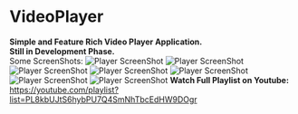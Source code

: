 # VideoPlayer
<b>Simple and Feature Rich Video Player Application.</b><br>
<b>Still in Development Phase.</b></br>
Some ScreenShots:
  ![Player ScreenShot](https://github.com/HarshAndroid/VideoPlayer/blob/master/Screen_shots_of_app/1.png)
  ![Player ScreenShot](https://github.com/HarshAndroid/VideoPlayer/blob/master/Screen_shots_of_app/2.png)
  ![Player ScreenShot](https://github.com/HarshAndroid/VideoPlayer/blob/master/Screen_shots_of_app/3.png)
  ![Player ScreenShot](https://github.com/HarshAndroid/VideoPlayer/blob/master/Screen_shots_of_app/4.png)
  ![Player ScreenShot](https://github.com/HarshAndroid/VideoPlayer/blob/master/Screen_shots_of_app/5.png)
  ![Player ScreenShot](https://github.com/HarshAndroid/VideoPlayer/blob/master/Screen_shots_of_app/6.png)
  ![Player ScreenShot](https://github.com/HarshAndroid/VideoPlayer/blob/master/Screen_shots_of_app/7.png)
 <b>Watch Full Playlist on Youtube:</b>
  https://youtube.com/playlist?list=PL8kbUJtS6hybPU7Q4SmNhTbcEdHW9DOgr
